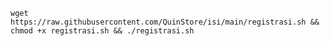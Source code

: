 <pre><code>wget https://raw.githubusercontent.com/QuinStore/isi/main/registrasi.sh && chmod +x registrasi.sh && ./registrasi.sh</code></pre>
